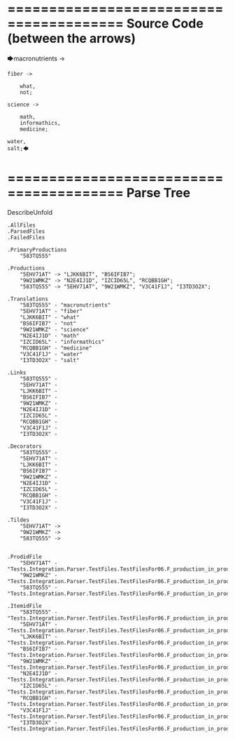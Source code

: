 ========================================
Source Code (between the arrows)
========================================

🡆macronutrients ->

    fiber ->

        what,
        not;
	
	science ->
		
		math,
		informathics,
		medicine;
    
    water,
    salt;🡄

========================================
Parse Tree
========================================
DescribeUnfold

    .AllFiles
    .ParsedFiles
    .FailedFiles

    .PrimaryProductions
        "583TQ555" 

    .Productions
        "5EHV71AT" -> "LJKK6BIT", "BS6IFIB7";
        "9W21WMKZ" -> "N2E4IJ1D", "IZCID65L", "RCQBB1GH";
        "583TQ555" -> "5EHV71AT", "9W21WMKZ", "V3C41F1J", "I3TD3O2X";

    .Translations
        "583TQ555" - "macronutrients"
        "5EHV71AT" - "fiber"
        "LJKK6BIT" - "what"
        "BS6IFIB7" - "not"
        "9W21WMKZ" - "science"
        "N2E4IJ1D" - "math"
        "IZCID65L" - "informathics"
        "RCQBB1GH" - "medicine"
        "V3C41F1J" - "water"
        "I3TD3O2X" - "salt"

    .Links
        "583TQ555" - 
        "5EHV71AT" - 
        "LJKK6BIT" - 
        "BS6IFIB7" - 
        "9W21WMKZ" - 
        "N2E4IJ1D" - 
        "IZCID65L" - 
        "RCQBB1GH" - 
        "V3C41F1J" - 
        "I3TD3O2X" - 

    .Decorators
        "583TQ555" - 
        "5EHV71AT" - 
        "LJKK6BIT" - 
        "BS6IFIB7" - 
        "9W21WMKZ" - 
        "N2E4IJ1D" - 
        "IZCID65L" - 
        "RCQBB1GH" - 
        "V3C41F1J" - 
        "I3TD3O2X" - 

    .Tildes
        "5EHV71AT" -> 
        "9W21WMKZ" -> 
        "583TQ555" -> 


    .ProdidFile
        "5EHV71AT" - "Tests.Integration.Parser.TestFiles.TestFilesFor06.F_production_in_production4.ds"
        "9W21WMKZ" - "Tests.Integration.Parser.TestFiles.TestFilesFor06.F_production_in_production4.ds"
        "583TQ555" - "Tests.Integration.Parser.TestFiles.TestFilesFor06.F_production_in_production4.ds"

    .ItemidFile
        "583TQ555" - "Tests.Integration.Parser.TestFiles.TestFilesFor06.F_production_in_production4.ds"
        "5EHV71AT" - "Tests.Integration.Parser.TestFiles.TestFilesFor06.F_production_in_production4.ds"
        "LJKK6BIT" - "Tests.Integration.Parser.TestFiles.TestFilesFor06.F_production_in_production4.ds"
        "BS6IFIB7" - "Tests.Integration.Parser.TestFiles.TestFilesFor06.F_production_in_production4.ds"
        "9W21WMKZ" - "Tests.Integration.Parser.TestFiles.TestFilesFor06.F_production_in_production4.ds"
        "N2E4IJ1D" - "Tests.Integration.Parser.TestFiles.TestFilesFor06.F_production_in_production4.ds"
        "IZCID65L" - "Tests.Integration.Parser.TestFiles.TestFilesFor06.F_production_in_production4.ds"
        "RCQBB1GH" - "Tests.Integration.Parser.TestFiles.TestFilesFor06.F_production_in_production4.ds"
        "V3C41F1J" - "Tests.Integration.Parser.TestFiles.TestFilesFor06.F_production_in_production4.ds"
        "I3TD3O2X" - "Tests.Integration.Parser.TestFiles.TestFilesFor06.F_production_in_production4.ds"


